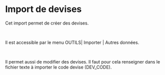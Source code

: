 # Import de devises
Cet import permet de créer des devises.


 


Il est accessible par le menu OUTILS| Importer | Autres données.


 


Il permet aussi de modifier des devises. Il faut pour cela renseigner dans le fichier texte à importer le code devise (DEV\_CODE).


